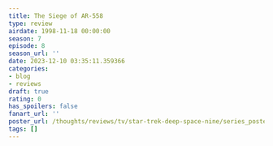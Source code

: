 ```yaml
---
title: The Siege of AR-558
type: review
airdate: 1998-11-18 00:00:00
season: 7
episode: 8
season_url: ''
date: 2023-12-10 03:35:11.359366
categories:
- blog
- reviews
draft: true
rating: 0
has_spoilers: false
fanart_url: ''
poster_url: /thoughts/reviews/tv/star-trek-deep-space-nine/series_poster.jpg
tags: []
---
```


